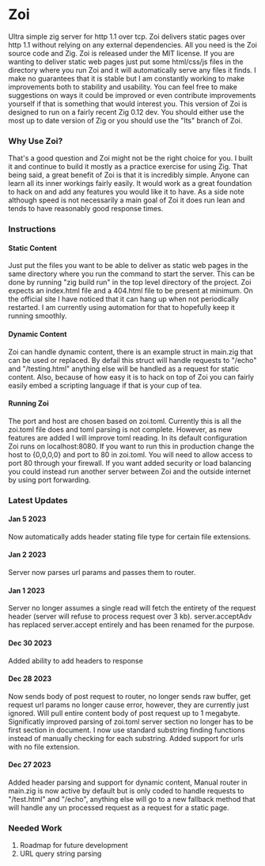 # Zoi
Ultra simple zig server for http 1.1 over tcp.
Zoi delivers static pages over http 1.1 without relying on any external dependencies. All you need is the Zoi source code and Zig. Zoi is released under the MIT license. If you are wanting to deliver static web pages just put some html/css/js files in the directory where you run Zoi and it will automatically serve any files it finds. I make no guarantees that it is stable but I am constantly working to make improvements both to stability and usability. You can feel free to make suggestions on ways it could be improved or even contribute improvements yourself if that is something that would interest you. This version of Zoi is designed to run on a fairly recent Zig 0.12 dev. You should either use the most up to date version of Zig or you should use the "lts" branch of Zoi. 


### Why Use Zoi?
That's a good question and Zoi might not be the right choice for you. I built it and continue to build it mostly as a practice exercise for using Zig. That being said, a great benefit of Zoi is that it is incredibly simple. Anyone can learn all its inner workings fairly easily. It would work as a great foundation to hack on and add any features you would like it to have. As a side note although speed is not necessarily a main goal of Zoi it does run lean and tends to have reasonably good response times. 

### Instructions
#### Static Content
Just put the files you want to be able to deliver as static web pages in the same directory where you run the command to start the server. This can be done by running "zig build run" in the top level directory of the project. Zoi expects an index.html file and a 404.html file to be present at minimum. On the official site I have noticed that it can hang up when not periodically restarted. I am currently using automation for that to hopefully keep it running smoothly. 

#### Dynamic Content
Zoi can handle dynamic content, there is an example struct in main.zig that can be used or replaced. By defail this struct will handle requests to "/echo" and "/testing.html" anything else will be handled as a request for static content. Also, because of how easy it is to hack on top of Zoi you can  fairly easily embed a scripting language if that is your cup of tea. 

#### Running Zoi
The port and host are chosen based on zoi.toml. Currently this is all the zoi.toml file does and toml parsing is not complete. However, as new features are added I will improve toml reading. In its default configuration Zoi runs on localhost:8080. If you want to run this in production change the host to {0,0,0,0} and port to 80 in zoi.toml. You will need to allow access to port 80 through your firewall.  If you want added security or load balancing you could instead run another server between Zoi and the outside internet by using port forwarding. 

### Latest Updates

#### Jan 5 2023
Now automatically adds header stating file type for certain file extensions.

#### Jan 2 2023
Server now parses url params and passes them to router.

#### Jan 1 2023
Server no longer assumes a single read will fetch the entirety of the request header (server will refuse to process request over 3 kb). server.acceptAdv has replaced server.accept entirely and has been renamed for the purpose. 

#### Dec 30 2023
Added ability to add headers to response 

#### Dec 28 2023
Now sends body of post request to router, no longer sends raw buffer, get request url params no longer cause error, however, they are currently just ignored. Will pull entire content body of post request up to 1 megabyte.
Significatly improved parsing of zoi.toml server section no longer has to be first section in document. I now use standard substring finding functions instead of manually checking for each substring. Added support for urls with no file extension.

#### Dec 27 2023
Added header parsing and support for dynamic content, Manual router in main.zig is now active by default but is only coded to handle requests to "/test.html" and "/echo", anything else will go to a new fallback method that will handle any un processed request as a request for a static page. 



### Needed Work
1. Roadmap for future development
2. URL query string parsing
